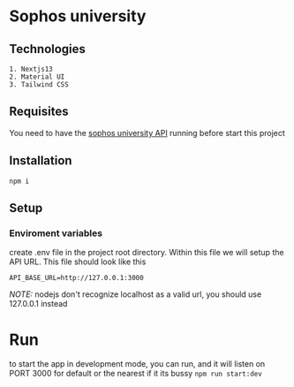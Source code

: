 # Sophos university 

## Technologies
    1. Nextjs13
    2. Material UI
    3. Tailwind CSS

## Requisites
You need to have the [sophos university API](https://github.com/luisFelipeEvilla/sophos-university-api) running before start this project

## Installation

`npm i`

## Setup

### Enviroment variables
create .env file in the project root directory. Within this file we will setup the API URL. This file should look like this

```
API_BASE_URL=http://127.0.0.1:3000
```

*NOTE:* nodejs don't recognize localhost as a valid url, you should use 127.0.0.1 instead 

# Run
to start the app in development mode, you can run, and it will listen on PORT 3000 for default or the nearest if it its bussy
`npm run start:dev`



